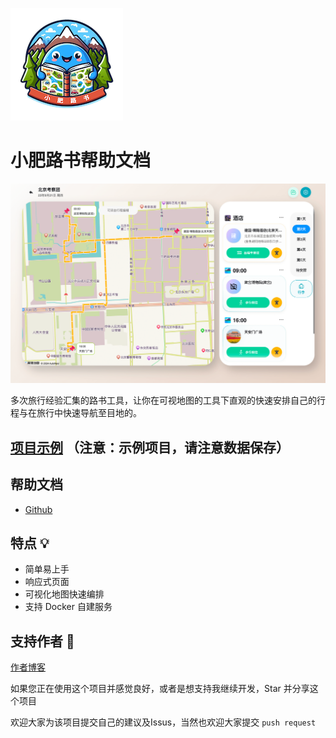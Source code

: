![logo](packages/docs/src/public/logo.png)

# 小肥路书帮助文档


![layout](packages/docs/src/public/layout.png)


多次旅行经验汇集的路书工具，让你在可视地图的工具下直观的快速安排自己的行程与在旅行中快速导航至目地的。


## [项目示例](https://roadbook.kwokronny.com) （注意：示例项目，请注意数据保存）


## 帮助文档
- [Github](https://kwokronny.github.io/roadbook)
  
## 特点 💡

- 简单易上手
- 响应式页面
- 可视化地图快速编排
- 支持 Docker 自建服务



## 支持作者 🚀
[作者博客](https://kwokronny.com)

如果您正在使用这个项目并感觉良好，或者是想支持我继续开发，Star 并分享这个项目

欢迎大家为该项目提交自己的建议及Issus，当然也欢迎大家提交 `push request`
